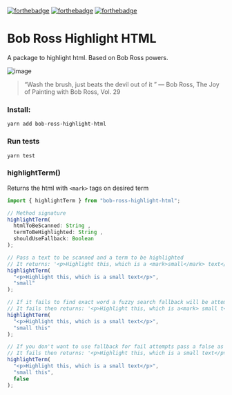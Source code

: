[![forthebadge](https://forthebadge.com/images/badges/made-with-javascript.svg)](https://forthebadge.com)
[![forthebadge](https://forthebadge.com/images/badges/gluten-free.svg)](https://forthebadge.com)
[![forthebadge](https://forthebadge.com/images/badges/you-didnt-ask-for-this.svg)](https://forthebadge.com)
# Bob Ross Highlight HTML

A package to highlight html. Based on Bob Ross powers.

![image](https://user-images.githubusercontent.com/16295402/58977758-ba340800-87a0-11e9-996b-78275c7cf567.png)

> “Wash the brush, just beats the devil out of it ”
> ― Bob Ross, The Joy of Painting with Bob Ross, Vol. 29

### Install:

```
yarn add bob-ross-highlight-html
```

### Run tests

```
yarn test
```

### highlightTerm()

Returns the html with `<mark>` tags on desired term

```javascript
import { highlightTerm } from "bob-ross-highlight-html";

// Method signature
highlightTerm(
  htmlToBeScanned: String ,
  termToBeHighlighted: String ,
  shouldUseFallback: Boolean
);

// Pass a text to be scanned and a term to be highlighted
// It returns: '<p>Highlight this, which is a <mark>small</mark> text</p>'
highlightTerm(
  "<p>Highlight this, which is a small text</p>",
  "small"
);

// If it fails to find exact word a fuzzy search fallback will be attempt and an approximate result will be marked
// It fails then returns: '<p>Highlight this, which is a<mark> small t</mark>ext</p>'
highlightTerm(
  "<p>Highlight this, which is a small text</p>",
  "small this"
);

// If you don't want to use fallback for fail attempts pass a false as third argument
// It fails then returns: '<p>Highlight this, which is a small text</p>'
highlightTerm(
  "<p>Highlight this, which is a small text</p>",
  "small this",
  false
);
```
